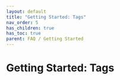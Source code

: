 ```yaml
---
layout: default
title: "Getting Started: Tags"
nav_order: 5
has_children: true
has_toc: true
parent: FAQ / Getting Started
---
```


# Getting Started: Tags

